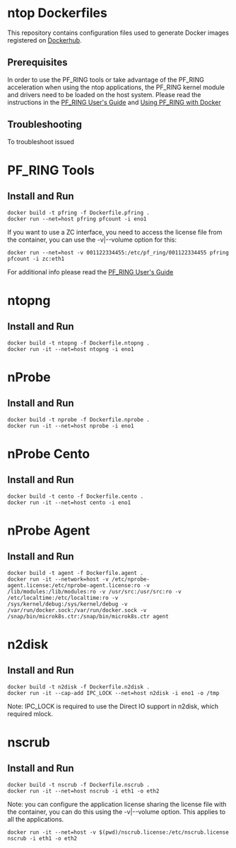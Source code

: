 # ntop Dockerfiles

This repository contains configuration files used to generate Docker images registered on [Dockerhub](https://hub.docker.com/u/ntop).

## Prerequisites

In order to use the PF_RING tools or take advantage of the PF_RING acceleration when using the ntop
applications, the PF_RING kernel module and drivers need to be loaded on the host system. Please 
read the instructions in the [PF_RING User's Guide](http://www.ntop.org/guides/pf_ring/get_started/index.html)
and [Using PF_RING with Docker](https://www.ntop.org/guides/pf_ring/containers/docker.html)

## Troubleshooting

To troubleshoot issued

# PF_RING Tools

## Install and Run

```
docker build -t pfring -f Dockerfile.pfring .
docker run --net=host pfring pfcount -i eno1
```

If you want to use a ZC interface, you need to access the license file from the container, 
you can use the -v|--volume option for this:

```
docker run --net=host -v 001122334455:/etc/pf_ring/001122334455 pfring pfcount -i zc:eth1
```

For additional info please read the [PF_RING User's Guide](http://www.ntop.org/guides/pf_ring/containers/docker.html)

# ntopng

## Install and Run

```
docker build -t ntopng -f Dockerfile.ntopng .
docker run -it --net=host ntopng -i eno1
```

# nProbe

## Install and Run

```
docker build -t nprobe -f Dockerfile.nprobe .
docker run -it --net=host nprobe -i eno1
```

# nProbe Cento

## Install and Run

```
docker build -t cento -f Dockerfile.cento .
docker run -it --net=host cento -i eno1
```

# nProbe Agent

## Install and Run

```
docker build -t agent -f Dockerfile.agent .
docker run -it --network=host -v /etc/nprobe-agent.license:/etc/nprobe-agent.license:ro -v /lib/modules:/lib/modules:ro -v /usr/src:/usr/src:ro -v /etc/localtime:/etc/localtime:ro -v /sys/kernel/debug:/sys/kernel/debug -v /var/run/docker.sock:/var/run/docker.sock -v /snap/bin/microk8s.ctr:/snap/bin/microk8s.ctr agent
```

# n2disk

## Install and Run

```
docker build -t n2disk -f Dockerfile.n2disk .
docker run -it --cap-add IPC_LOCK --net=host n2disk -i eno1 -o /tmp
```

Note: IPC_LOCK is required to use the Direct IO support in n2disk, which required mlock.

# nscrub

## Install and Run

```
docker build -t nscrub -f Dockerfile.nscrub .
docker run -it --net=host nscrub -i eth1 -o eth2
```

Note: you can configure the application license sharing the license file with the container, 
you can do this using the -v|--volume option. This applies to all the applications.

```
docker run -it --net=host -v $(pwd)/nscrub.license:/etc/nscrub.license nscrub -i eth1 -o eth2
```

